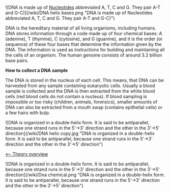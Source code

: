 ![DNA is made up of [Nucleotides](/wiki/Nucleotides "wikilink") abbreviated A, T, C and G. They pair A-T and G-C)](/wiki/DNA helix bases.png "DNA is made up of Nucleotides abbreviated A, T, C and G. They pair A-T and G-C)")

DNA is the hereditary material of all living organisms, including
humans. DNA stores information through a code made up of four chemical
bases: A (adenine), T (thymine), C (cytosine), and G (guanine), and it
is the order (or sequence) of these four bases that determine the
information given by the DNA. The information is used as instructions
for building and maintaining all the cells of an organism. The human
genome consists of around 3.2 billion base pairs.

**How to collect a DNA sample**

The DNA is stored in the nucleus of each cell. This means, that DNA can
be harvested from any sample containing eukaryotic cells. Usually a
blood sample is collected and the DNA is then extracted from the white
blood cells (red blood cells do not contain a nucleus). If blood
sampling is impossible or too risky (children, animals, forensics),
smaller amounts of DNA can also be extracted from a mouth swap (contains
epithelial cells) or a few hairs with bulp.

![DNA is organized in a double-helix form. It is said to be antiparallel, because one strand runs in the 5'-\>3' direction and the other in the 3'-\>5' direction](/wiki/DNA helix copy.jpg "DNA is organized in a double-helix form. It is said to be antiparallel, because one strand runs in the 5'->3' direction and the other in the 3'->5' direction")

[\<-- Theory overview](/wiki/Animal_Genetics "wikilink")

![DNA is organized in a double-helix form. It is said to be antiparallel, because one strand runs in the 5'-\>3' direction and the other in the 3'-\>5' direction](/wiki/Dna chemical.png "DNA is organized in a double-helix form. It is said to be antiparallel, because one strand runs in the 5'->3' direction and the other in the 3'->5' direction")

